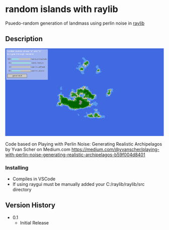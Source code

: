 # random islands with raylib

Psuedo-random generation of landmass using perlin noise in [raylib](https://github.com/raysan5/raylib)

## Description

![screenshot.png](https://github.com/jmcrafty/random-islands-with-raylib/blob/main/screenshot.png?raw=true)

Code based on Playing with Perlin Noise: Generating Realistic Archipelagos by Yvan Scher on Medium.com
https://medium.com/@yvanscher/playing-with-perlin-noise-generating-realistic-archipelagos-b59f004d8401

### Installing

* Compiles in VSCode
* If using raygui must be manually added your C:/raylib/raylib/src directory

## Version History

* 0.1
    * Initial Release
